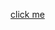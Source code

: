 [click me](mailto:vc@du.ac.in&subject=to%20postpone%20first%20year%20exams%20and%20to%20revoke%20IA%20scheme&body=Sir%2C%0D%0A%0D%0AThis%20is%20to%20put%20your%20attention%20towards%20another%20stressor%20that%20line%20the%20lives%20of%20the%20students%20of%20FYUP%20NEP%20batch,%20is%20the%20sudden%20change%20in%20the%20Internal%20Assessment%20Policy%20(2023).%0D%0A%0D%0ADue%20to%20the%20major%20change%20in%20weightage%20for%20student's%20evaluation%20(IA%20to%20Theory%20weightage%20changed%20from%2030:70%20to%2045:55)%20that%20was%20introduced%20by%20the%20Executive%20Council%20of%20the%20Delhi%20University%20without%20any%20reasoning%20or%20consultation%20with%20the%20student%20body.%20Coming%2015%20days%20before%20Semester%201%20examinations;%20this%20policy%20further%20exacerbates%20the%20issues%20created%20by%20poor%20implementation,%20lack%20of%20infrastructure%20and%20further%20highlights%20the%20huge%20gap%20in%20the%20student%20to%20teacher%20ratio%20in%20Delhi%20University.%0D%0A%0D%0AMany%20colleges%20are%20witnessing%20the%20disastrous%20unfolding%20of%20this%20policy%20firsthand%20in%20the%20form%20of%20lack%20of%20information%20in%20both,%20students%20and%20the%20staff,%20inavailability%20of%20professors,%20and%20now%20an%20internal%20assessment%20system%20that%20leaves%20the%20students%20evaluation%20and%20thus,%20their%20future%20in%20the%20hands%20of%20absent%20professors.%0D%0A%0D%0AIts%20high%20time%20the%20university%20takes%20into%20consideration%20these%20issues%20that%20the%20students%20are%20facing%20due%20to%20abrupt%20implementation%20of%20this%20policy%20at%20the%20most%20inconvenient%20and%20unprecedented%20of%20times%20in%20the%20history%20of%20DU,%20nay%20the%20Indian%20Education%20system.%20Along%20with%20this,%20there%20is%20concrete%20data%20that%20in%20most%20colleges,%20the%20syllabus%20has%20not%20been%20completed%20and%20hence,%20students%20and%20are%20not%20ready%20to%20give%20exams%20just%20yet.%0D%0A%0D%0AAlso,%20there%20has%20been%20a%20drastic%20increase%20in%20the%20examination%20fees%20taken%20from%20students%20and%20has%20almost%20increased%20by%20almost%2050%.%0D%0A%0D%0AHence,%20as%20students%20we%20demand:%0D%0A%0D%0Athe%20postponement%20of%20Semester%201%20exams%20by%20a%20duration%20of%20a%20month%0D%0A%0D%0ARevoke%20the%20internal%20assessment%20scheme%0D%0A%0D%0AAssign%20professors%20for%20each%20course%20in%20every%20college.%0D%0A%0D%0A%20Refund%20the%20excess%20examination%20fees%20that%20was%20taken%20by%20the%20administration.%0D%0A%0D%0ARegards%2C%0D%0AYour%20name%0D%0ACourse%0D%0ACollege)

